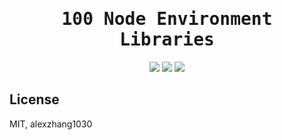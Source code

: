 <h1 align="center"><samp>100 Node Environment Libraries</samp></h1>

<p align="center">
 <!-- progress start -->
<img src="https://img.shields.io/badge/progress-%203-purple.svg" />
<!-- progress end -->
 <a href="./List.md"> <img src="https://img.shields.io/badge/Node-Libraries-green.svg"  /></a>
 <a href="./common/index.md"> <img src="https://img.shields.io/badge/-通用内容-blue.svg"  /></a>
</p>

## License 

MIT, alexzhang1030